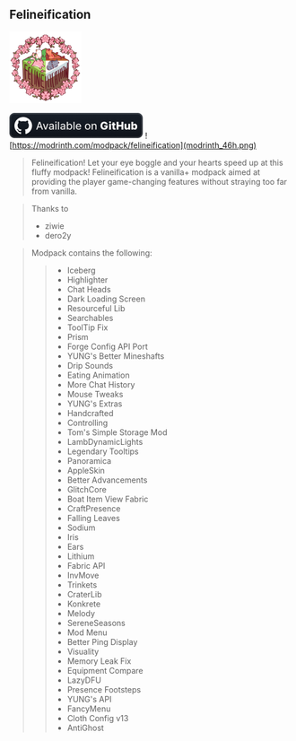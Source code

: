 Felineification
---

![logo](icon.png)

![logo](github_46h.png) ![https://modrinth.com/modpack/felineification](modrinth_46h.png)
>Felineification! Let your eye boggle and your hearts speed up at this fluffy modpack! Felineification is a vanilla+ modpack aimed at providing the player game-changing features without straying too far from vanilla.
>

> Thanks to
>* ziwie
>* dero2y

>Modpack contains the following:
>>- Iceberg
>>- Highlighter
>>- Chat Heads
>>- Dark Loading Screen
>>- Resourceful Lib
>>- Searchables
>>- ToolTip Fix
>>- Prism
>>- Forge Config API Port
>>- YUNG's Better Mineshafts
>>- Drip Sounds
>>- Eating Animation
>>- More Chat History
>>- Mouse Tweaks
>>- YUNG's Extras
>>- Handcrafted
>>- Controlling
>>- Tom's Simple Storage Mod
>>- LambDynamicLights
>>- Legendary Tooltips
>>- Panoramica
>>- AppleSkin
>>- Better Advancements
>>- GlitchCore
>>- Boat Item View Fabric
>>- CraftPresence
>>- Falling Leaves
>>- Sodium
>>- Iris
>>- Ears
>>- Lithium
>>- Fabric API
>>- InvMove
>>- Trinkets
>>- CraterLib
>>- Konkrete
>>- Melody
>>- SereneSeasons
>>- Mod Menu
>>- Better Ping Display
>>- Visuality
>>- Memory Leak Fix
>>- Equipment Compare
>>- LazyDFU
>>- Presence Footsteps
>>- YUNG's API
>>- FancyMenu
>>- Cloth Config v13
>>- AntiGhost
